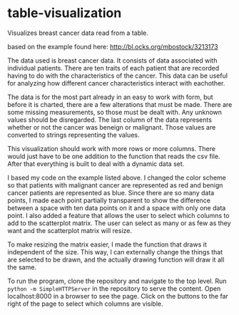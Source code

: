 # table-visualization
Visualizes breast cancer data read from a table. 

based on the example found here: http://bl.ocks.org/mbostock/3213173

The data used is breast cancer data. It consists of data associated with individual patients.
There are ten traits of each patient that are recorded having to do with the characteristics of the cancer. 
This data can be useful for analyzing how different cancer characteristics interact with eachother. 

The data is for the most part already in an easy to work with form, but before it is charted, there are a few
alterations that must be made. There are some missing measurements, so those must be dealt with. Any unknown values
should be disregarded. The last column of the data represents whether or not the cancer was beneign or malignant. 
Those values are converted to strings representing the values. 

This visualization should work with more rows or more columns. There would just have to be one addition to the function
that reads the csv file. After that everything is built to deal with a dynamic data set. 

I based my code on the example listed above. I changed the color scheme so that patients with malignant cancer are 
represented as red and benign cancer patients are represented as blue. Since there are so many data points, I made 
each point partially transparent to show the difference between a space with ten data points on it and a space
with only one data point. I also added a feature that allows the user to select which columns to add to the 
scatterplot matrix. The user can select as many or as few as they want and the scatterplot matrix will resize. 

To make resizing the matrix easier, I made the function that draws it independent of the size. This way, I can externally
change the things that are selected to be drawn, and the actually drawing function will draw it all the same. 

To run the program, clone the repository and navigate to the top level. Run <code> python -m SimpleHTTPServer</code>
in the repository to serve the content. Open localhost:8000 in a browser to see the page. Click on the buttons to the
far right of the page to select which columns are visible. 